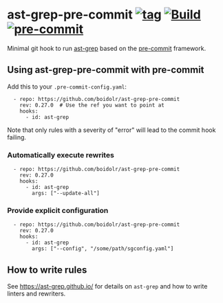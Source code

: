 ast-grep-pre-commit
[![tag](https://img.shields.io/github/v/tag/boidolr/ast-grep-pre-commit?sort=semver)](https://github.com/boidolr/ast-grep-pre-commit/tags)
[![Build](https://github.com/boidolr/ast-grep-pre-commit/actions/workflows/test.yaml/badge.svg)](https://github.com/boidolr/ast-grep-pre-commit/actions/workflows/test.yaml)
[![pre-commit](https://img.shields.io/badge/pre--commit-hook-brightgreen?logo=pre-commit&logoColor=white)](https://github.com/pre-commit/pre-commit)
================


Minimal git hook to run [ast-grep](https://github.com/ast-grep/ast-grep) based on the [pre-commit](https://github.com/pre-commit/pre-commit) framework.

## Using ast-grep-pre-commit with pre-commit

Add this to your `.pre-commit-config.yaml`:
```
  - repo: https://github.com/boidolr/ast-grep-pre-commit
    rev: 0.27.0  # Use the ref you want to point at
    hooks:
      - id: ast-grep
```

Note that only rules with a severity of "error" will lead to the commit hook failing.


### Automatically execute rewrites

```
  - repo: https://github.com/boidolr/ast-grep-pre-commit
    rev: 0.27.0
    hooks:
      - id: ast-grep
        args: ["--update-all"]
```


### Provide explicit configuration

```
  - repo: https://github.com/boidolr/ast-grep-pre-commit
    rev: 0.27.0
    hooks:
      - id: ast-grep
        args: ["--config", "/some/path/sgconfig.yaml"]
```


## How to write rules

See https://ast-grep.github.io/ for details on `ast-grep` and how to write linters and rewriters.